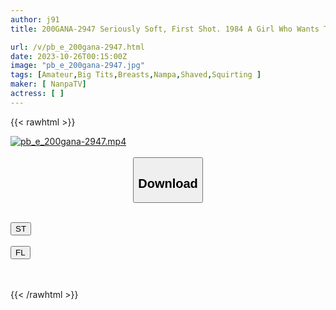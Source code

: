 ```yaml
---
author: j91
title: 200GANA-2947 Seriously Soft, First Shot. 1984 A Girl Who Wants To Do Everything She Can Find In Kinshicho! Service Sex With Beautiful Big Breasts And Naughty Body That Doesn’t Match Her Cute Face! (Yurizono Miori)

url: /v/pb_e_200gana-2947.html
date: 2023-10-26T00:15:00Z
image: "pb_e_200gana-2947.jpg"
tags: [Amateur,Big Tits,Breasts,Nampa,Shaved,Squirting ]
maker: [ NanpaTV]
actress: [ ]
---
```



{{< rawhtml >}}

<div class="video" data-videoid="GA3KQOoM7xTA1q">
    <a href="javascript:;">
        <img src="https://my.j91.asia/v/pb_e_200gana-2947.jpg" width="WIDTH" height="HEIGHT" alt="pb_e_200gana-2947.mp4" loading="lazy">
    </a>
</div>

<script type="text/javascript" src="https://j91.asia/asset/on-demand-st.js"></script>

<br>
  <link rel="stylesheet" href="https://j91.asia/asset/bs5.css">
  
  <center>
  <button class="btn btn-primary" type="button" data-bs-toggle="collapse" data-bs-target=".multi-collapse" aria-expanded="false" aria-controls="multiCollapseExample1 multiCollapseExample2"><h2>Download</h2></button></center>
</p>
<div class="row">
  <div class="col">
    <div class="collapse multi-collapse" id="multiCollapseExample1">
      <div class="card card-body">
	      	      <br>
<div class="buttons">  
<a href="https://streamtape.to/v/GA3KQOoM7xTA1q"><button class="btn-hover color-3"><i class="fa fa-download"></i> ST</button></a></div>
    </div>
  </div>
</div>
  <div class="col">
    <div class="collapse multi-collapse" id="multiCollapseExample2">
      <div class="card card-body">
	      <br>
<div class="buttons">
    <a href="https://filelions.online/f/rfckeqfle0je"><button class="btn-hover color-9"><i class="fa fa-download"></i> FL</button></a></div>
<br><br>
      </div>
    </div>
  </div>
</div>

{{< /rawhtml >}}
